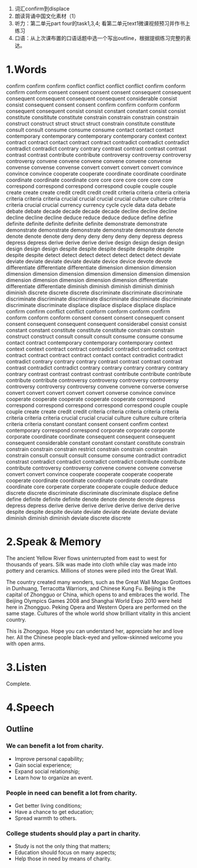 1. 词汇confirm到displace 
2. 朗读背诵中国文化素材（1）
3. 听力：第二单元part four的task1,3,4; 看第二单元text1微课视频预习并作书上练习
4. 口语：从上次课布置的口语话题中选一个写出outline，根据提纲练习完整的表达。


# 1.Words

confirm confirm confirm conflict conflict conflict conflict confirm conform confirm conform consent consent consent consent consequent consequent consequent consequent consequent consequent considerable consist consist consequent consent consent confirm confirm conform conform consequent consequent consist consist constant constant consist consist constitute consititute constitute constrain constrain constrain constrain construct construct struct struct struct constrain constitute constitute consult consult consume consume consume contact contact contact contemporary contemporary contemporary contemporary context context contract contract contact contract contract contradict contradict contradict contradict contradict contrary contrary contrast contrast contrast contrast contrast contrast contribute contribute controversy controversy controversy controversy convene convene convene convene convene convense convense convense convense convert convert convert convert convince convince convince cooperate cooperate coordinate coordinate coordinate coordinate coordinate coordinate core core core core core core core correspond correspond correspond correspond couple couple couple create create create credit credit credit credit criteria criteria criteria criteria criteria criteria criteria crucial crucial crucial crucial culture culture criteria criteria crucial crucial currency currency cycle cycle data data debate debate debate decade decade decade decade decline decline decline decline decline decline deduce reduce deduce deduce define define definite definite definite definite definite demonstrate demonstrate demonstrate demonstrate demonstrate demonstrate demonstrate denote denote denote denote deny deny deny deny deny deny depress depress depress depress derive derive derive derive design design design design design design design despite despite despite despite despite despite despite despite detect detect detect detect detect detect detect deviate deviate deviate deviate deviate deviate device device devote devote differentiate differentiate differentiate dimension dimension dimension dimension dimension dimension dimension dimension dimension dimension dimension dimension dimension dimension dimension differentiate differentiate differentiate diminish diminish diminish diminish diminish diminish discrete discrete discrete discriminate discriminate discriminate discriminate discriminate discriminate discriminate discriminate discriminate discriminate discriminate displace displace displace displace displace confirm confirm conflict conflict conform conform conform confirm conform conform conform consent consent consent consequent consent consent consequent consequent consequent considerabel consist consist constant constant constitute constitute constitute constrain constrain construct construct consult consult consult consume consume consume contact contract contemporary contemporary contemporary context context context contract contract contradict contradict contradict contract contract contract contract contract contact contact contradict contradict contradict contrary contrary contrary contrast contrast contrast contrast contrast contradict contradict contrary contrary contrary contrary contrary contrary contrast contrast contrast contrast contribute contribute contribute contribute contribute controversy controversy controversy controversy controversy controversy controversy convene convene converse converse convert convert convert convert convert converse convince convince cooperate cooperate cooperate cooperate cooperate correspond correspond correspond correspond correspond correspond couple couple couple create create credit credit criteria criteria criteria criteria criteria criteria criteria criteria crucial crucial crucial culture culture culture criteria criteria criteria constant constant consent consent confirm context contemporary correspond correspond corporate corporate corporate corporate coordinate coordinate consequent consequent consequent consequent considerable constant constant constant constitute constrain constrain constrain constrain restrict constrain constrain constrain constrain consult consult consult consume consume contradict contradict constrast contradict contradict contradict contradict contribute contribute contribute controversy controversy convene convene convene converse convert convert convince cooperate cooperate cooperate cooperate cooperate coordinate coordinate coordinate coordinate coordinate coordinate core corperate corperate cooperate couple deduce deduce discrete discrete discriminate discriminate discriminate displace define define definite definite definite denote denote denote denote depress depress depress derive derive derive derive derive derive derive derive despite despite despite deviate deviate deviate deviate deviate deviate diminish diminish diminish deviate discrete discrete

# 2.Speak & Memory

The ancient Yellow River flows uninterrupted from east to west for thousands of years. Silk was made into cloth while clay was made into pottery and ceramics. Millions of stones were piled into the Great Wall.

The country created many wonders, such as the Great Wall Mogao Grottoes in Dunhuang, Terracotta Warriors, and Chinese Kung Fu. Beijing is the capital of Zhongguo or China, which opens to and embraces the world. The Beijing Olympics Games 2008 and Shanghai World Expo 2010 were held here in Zhongguo. Peking Opera and Western Opera are performed on the same stage. Cultures of the whole world show brilliant vitality in this ancient country. 

This is Zhongguo. Hope you can understand her, appreciate her and love her. All the Chinese people black-eyed and yellow-skinned welcome you with open arms.


# 3.Listen

Complete.

# 4.Speech

## Outline

### We can benefit a lot from charity.

* Improve personal capability;
* Gain social experience;
* Expand social relationship;
* Learn how to organize an event.

### People in need can benefit a lot from charity.

* Get better living conditions;
* Have a chance to get education;
* Spread warmth to others.

### College students should play a part in charity.

* Study is not the only thing that matters;
* Education should focus on many aspects;
* Help those in need by means of charity.
